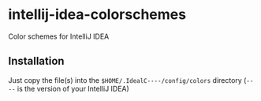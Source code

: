# intellij-idea-colorschemes
Color schemes for IntelliJ IDEA

## Installation

Just copy the file(s) into the `$HOME/.IdealC----/config/colors` directory (`----` is the version of your IntelliJ IDEA)
